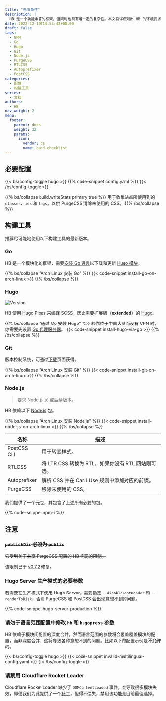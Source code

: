 ```yaml
---
title: "先决条件"
description: |
  HB 是一个功能丰富的框架，但同时也具有着一定的复杂性。本文将详细列出 HB 的环境要求，以便你可以正常地开发和使用 HB 模块和主题。
date: 2022-12-19T14:53:42+08:00
draft: false
tags:
  - NPM
  - Go
  - Hugo
  - Git
  - Node.js
  - PurgeCSS
  - RTLCSS
  - Autoprefixer
  - PostCSS
categories:
  - 配置
  - 构建工具
series:
  - 文档
authors:
  - HB
nav_weight: 2
menu:
  footer:
    parent: docs
    weight: 32
    params:
      icon:
        vendor: bs
        name: card-checklist
---
```


## 必要配置

{{< bs/config-toggle hugo >}}
{{% code-snippet config.yaml %}}
{{< /bs/config-toggle >}}

{{% bs/collapse build.writeStats primary true %}}
用于收集站点所使用到的 `classes`、`ids` 和 `tags`，以供 PurgeCSS 清除未使用的 CSS。
{{% /bs/collapse %}}

## 构建工具

推荐尽可能地使用以下构建工具的最新版本。

### Go

HB 是一个模块化的框架，需要[安装 Go 语言](https://golang.google.cn/dl/)以下载和更新 [Hugo 模块](https://gohugo.io/hugo-modules/use-modules/#prerequisite)。

{{% bs/collapse "Arch Linux 安装 Go" %}}
{{< code-snippet install-go-on-arch-linux >}}
{{% /bs/collapse %}}

### Hugo

![Version](https://img.shields.io/badge/dynamic/json?color=blue&label=requirements&query=requirements&url=https://api.razonyang.com/v1/hugo/modules/github.com/hbstack/hb&style=flat-square)

HB 使用 Hugo Pipes 来编译 SCSS，因此需要扩展版（**extended**）的 [Hugo](https://gohugo.io/installation/)。

{{% bs/collapse "通过 Go 安装 Hugo" %}}
若你位于中国大陆而没有 VPN 时，你需要先设置 [Go 代理服务器](https://hugomods.com/zh-hans/blog/2023/04/go-和-hugo-代理服务器/)。
{{< code-snippet install-hugo-via-go >}}
{{% /bs/collapse %}}

### Git

版本控制系统，可通过[下载](https://git-scm.com/downloads)页面获得。

{{% bs/collapse "Arch Linux 安装 Git" %}}
{{< code-snippet install-git-on-arch-linux >}}
{{% /bs/collapse %}}

### Node.js

> 要求 Node.js `16` 或后续版本。

HB 依赖以下 [Node.js](https://nodejs.org/) 包。

{{% bs/collapse "Arch Linux 安装 Node.js" %}}
{{< code-snippet install-node-js-on-arch-linux >}}
{{% /bs/collapse %}}

| 名称         | 描述                                               |
| ------------ | -------------------------------------------------- |
| PostCSS CLI  | 用于转变样式。                                     |
| RTLCSS       | 将 LTR CSS 转换为 RTL，如果你没有 RTL 网站则可选。 |
| Autoprefixer | 解析 CSS 并在 Can I Use 规则中添加对应的前缀。     |
| PurgeCSS     | 移除未使用的 CSS。                                 |

我们提供了一个元包，其包含了上述所有必要的包。

{{% code-snippet npm-i %}}

## 注意

### ~~`publishDir` **必须**为 `public`~~

~~它受到关于共享 PurgeCSS 配置的 HB 实现的限制。~~

该限制已于 [v0.7.2](https://github.com/hbstack/hb/releases/tag/v0.7.2) 修复。

### Hugo Server 生产模式的必要参数

若需要在生产模式下使用 Hugo Server，需要指定 `--disableFastRender` 和 `--renderToDisk`，否则 PurgeCSS 和 PostCSS 会出现意想不到的问题。

{{% code-snippet hugo-server-production %}}

### 请勿于语言范围配置中修改 `hb` 和 `hugopress` 参数

HB 依赖于模块间配置的深度合并，然而语言范围的参数将会覆盖覆盖模块的配置，而非深度合并，这将导致各种意想不到的问题。比如以下的配置示例是**不允许**的。

{{< bs/config-toggle hugo >}}
{{< code-snippet invalid-multilingual-config.yaml >}}
{{< /bs/config-toggle >}}

### 请禁用 Cloudflare Rocket Loader

Cloudflare Rocket Loader 缺少了 `DOMContentLoaded` 事件，会导致很多模块失效，即便我们为此提供了一个[补丁](https://github.com/hbstack/cloudflare-rocket-loader)，但得不偿失，禁用该功能是目前最佳选择。
